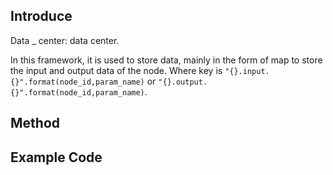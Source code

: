 
## Introduce

Data _ center: data center.

In this framework, it is used to store data, mainly in the form of map to store the input and output data of the node. Where key is `"{}.input.{}".format(node_id,param_name)` or `"{}.output.{}".format(node_id,param_name)`.



## Method




## Example Code

```python
```
